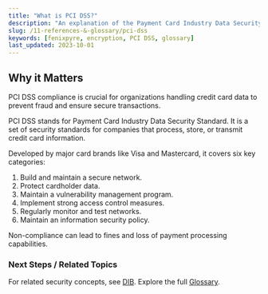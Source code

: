 ```yaml
---
title: "What is PCI DSS?"
description: "An explanation of the Payment Card Industry Data Security Standard and its requirements for protecting credit card data."
slug: /11-references-&-glossary/pci-dss
keywords: [fenixpyre, encryption, PCI DSS, glossary]
last_updated: 2023-10-01
---
```


## Why it Matters
PCI DSS compliance is crucial for organizations handling credit card data to prevent fraud and ensure secure transactions.

PCI DSS stands for Payment Card Industry Data Security Standard. It is a set of security standards for companies that process, store, or transmit credit card information.

Developed by major card brands like Visa and Mastercard, it covers six key categories:
1. Build and maintain a secure network.
2. Protect cardholder data.
3. Maintain a vulnerability management program.
4. Implement strong access control measures.
5. Regularly monitor and test networks.
6. Maintain an information security policy.

Non-compliance can lead to fines and loss of payment processing capabilities.

### Next Steps / Related Topics
For related security concepts, see [DIB](./dib.md). Explore the full [Glossary](../11-references-&-glossary/index.md).
